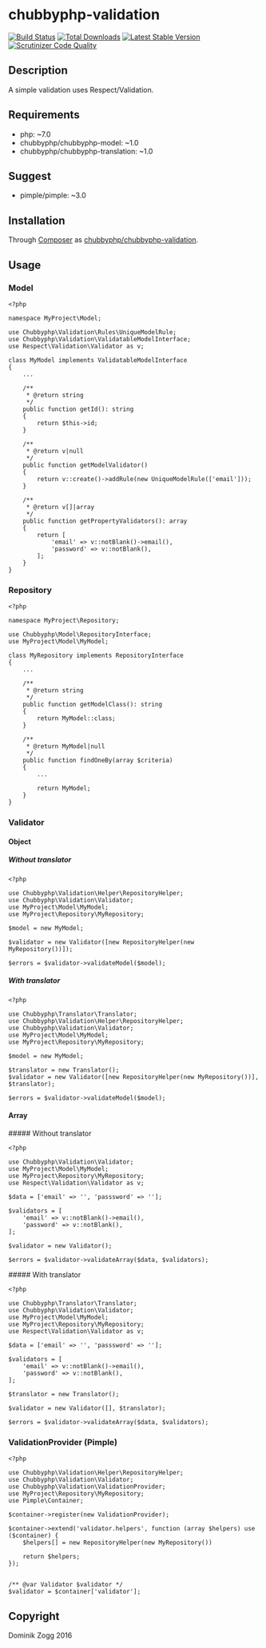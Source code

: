 # chubbyphp-validation

[![Build Status](https://api.travis-ci.org/chubbyphp/chubbyphp-validation.png?branch=master)](https://travis-ci.org/chubbyphp/chubbyphp-validation)
[![Total Downloads](https://poser.pugx.org/chubbyphp/chubbyphp-validation/downloads.png)](https://packagist.org/packages/chubbyphp/chubbyphp-validation)
[![Latest Stable Version](https://poser.pugx.org/chubbyphp/chubbyphp-validation/v/stable.png)](https://packagist.org/packages/chubbyphp/chubbyphp-validation)
[![Scrutinizer Code Quality](https://scrutinizer-ci.com/g/chubbyphp/chubbyphp-validation/badges/quality-score.png?b=master)](https://scrutinizer-ci.com/g/chubbyphp/chubbyphp-validation/?branch=master)

## Description

A simple validation uses Respect/Validation.

## Requirements

 * php: ~7.0
 * chubbyphp/chubbyphp-model: ~1.0
 * chubbyphp/chubbyphp-translation: ~1.0

## Suggest

 * pimple/pimple: ~3.0

## Installation

Through [Composer](http://getcomposer.org) as [chubbyphp/chubbyphp-validation][1].

## Usage

### Model

```{.php}
<?php

namespace MyProject\Model;

use Chubbyphp\Validation\Rules\UniqueModelRule;
use Chubbyphp\Validation\ValidatableModelInterface;
use Respect\Validation\Validator as v;

class MyModel implements ValidatableModelInterface
{
    ...

    /**
     * @return string
     */
    public function getId(): string
    {
        return $this->id;
    }

    /**
     * @return v|null
     */
    public function getModelValidator()
    {
        return v::create()->addRule(new UniqueModelRule(['email']));
    }

    /**
     * @return v[]|array
     */
    public function getPropertyValidators(): array
    {
        return [
            'email' => v::notBlank()->email(),
            'password' => v::notBlank(),
        ];
    }
}

```

### Repository

```{.php}
<?php

namespace MyProject\Repository;

use Chubbyphp\Model\RepositoryInterface;
use MyProject\Model\MyModel;

class MyRepository implements RepositoryInterface
{
    ...

    /**
     * @return string
     */
    public function getModelClass(): string
    {
        return MyModel::class;
    }

    /**
     * @return MyModel|null
     */
    public function findOneBy(array $criteria)
    {
        ...

        return MyModel;
    }
}
```


### Validator

#### Object

##### Without translator

```{.php}
<?php

use Chubbyphp\Validation\Helper\RepositoryHelper;
use Chubbyphp\Validation\Validator;
use MyProject\Model\MyModel;
use MyProject\Repository\MyRepository;

$model = new MyModel;

$validator = new Validator([new RepositoryHelper(new MyRepository())]);

$errors = $validator->validateModel($model);
```

##### With translator

```{.php}
<?php

use Chubbyphp\Translator\Translator;
use Chubbyphp\Validation\Helper\RepositoryHelper;
use Chubbyphp\Validation\Validator;
use MyProject\Model\MyModel;
use MyProject\Repository\MyRepository;

$model = new MyModel;

$translator = new Translator();
$validator = new Validator([new RepositoryHelper(new MyRepository())], $translator);

$errors = $validator->validateModel($model);
```

#### Array

##### Without translator

```{.php}
<?php

use Chubbyphp\Validation\Validator;
use MyProject\Model\MyModel;
use MyProject\Repository\MyRepository;
use Respect\Validation\Validator as v;

$data = ['email' => '', 'passsword' => ''];

$validators = [
    'email' => v::notBlank()->email(),
    'password' => v::notBlank(),
];

$validator = new Validator();

$errors = $validator->validateArray($data, $validators);
```

##### With translator

```{.php}
<?php

use Chubbyphp\Translator\Translator;
use Chubbyphp\Validation\Validator;
use MyProject\Model\MyModel;
use MyProject\Repository\MyRepository;
use Respect\Validation\Validator as v;

$data = ['email' => '', 'passsword' => ''];

$validators = [
    'email' => v::notBlank()->email(),
    'password' => v::notBlank(),
];

$translator = new Translator();

$validator = new Validator([], $translator);

$errors = $validator->validateArray($data, $validators);
```

### ValidationProvider (Pimple)

```{.php}
<?php

use Chubbyphp\Validation\Helper\RepositoryHelper;
use Chubbyphp\Validation\Validator;
use Chubbyphp\Validation\ValidationProvider;
use MyProject\Repository\MyRepository;
use Pimple\Container;

$container->register(new ValidationProvider);

$container->extend('validator.helpers', function (array $helpers) use ($container) {
    $helpers[] = new RepositoryHelper(new MyRepository())

    return $helpers;
});


/** @var Validator $validator */
$validator = $container['validator'];
```

[1]: https://packagist.org/packages/chubbyphp/chubbyphp-validation

## Copyright

Dominik Zogg 2016
